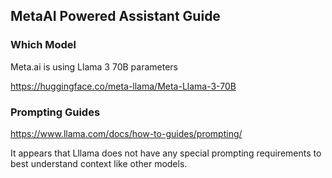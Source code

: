 ## MetaAI Powered Assistant Guide

### Which Model

Meta.ai is using Llama 3 70B parameters

https://huggingface.co/meta-llama/Meta-Llama-3-70B

### Prompting Guides

https://www.llama.com/docs/how-to-guides/prompting/

It appears that Lllama does not have any special prompting requirements to best understand context like other models.
